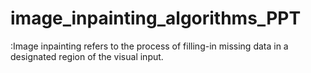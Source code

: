 # image_inpainting_algorithms_PPT
:Image inpainting refers to the process of filling-in missing data in a designated region of the visual input.
